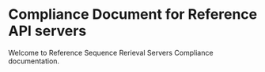 # Compliance Document for Reference API servers

Welcome to Reference Sequence Rerieval Servers Compliance documentation.
